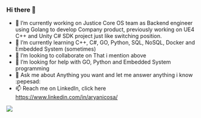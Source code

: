 ### Hi there 👋

- 🔭 I’m currently working on Justice Core OS team as Backend engineer using Golang to develop Company product, previously working on UE4 C++ and Unity C# SDK project just like switching position.
- 🌱 I’m currently learning C++, C#, GO, Python, SQL, NoSQL, Docker and Embedded System (sometimes)
- 👯 I’m looking to collaborate on That i mention above 
- 🤔 I’m looking for help with GO, Python and Embedded System programming
- 💬 Ask me about Anything you want and let me answer anything i know :pepesad:
- 📫 Reach me on LinkedIn, click here https://www.linkedin.com/in/aryanicosa/ 

<!--
**aryanicosa/aryanicosa** is a ✨ _special_ ✨ repository because its `README.md` (this file) appears on your GitHub profile.

Here are some ideas to get you started:


- 😄 Pronouns: ...
- ⚡ Fun fact: ...
-->

<img align="center" src="https://github-readme-stats.vercel.app/api/top-langs/?username=aryanicosa&theme=dark"/>
